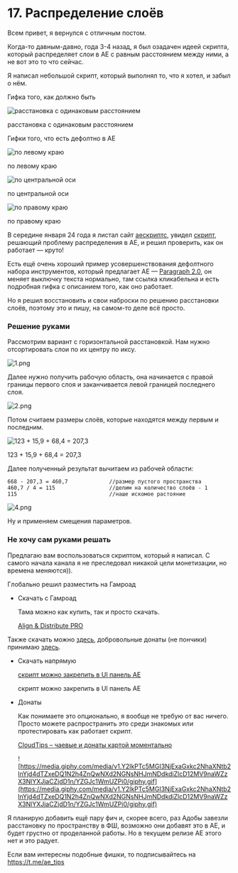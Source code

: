 # 17. Распределение слоёв

Всем привет, я вернулся с отличным постом.

Когда-то давным-давно, года 3-4 назад, я был озадачен идеей скрипта, который распределяет слои в AE с равным расстоянием между ними, а не вот это то что сейчас. 

Я написал небольшой скрипт, который выполнял то, что я хотел, и забыл о нём.

Гифка того, как должно быть

![расстановка с одинаковым расстоянием](17%20%D0%A0%D0%B0%D1%81%D0%BF%D1%80%D0%B5%D0%B4%D0%B5%D0%BB%D0%B5%D0%BD%D0%B8%D0%B5%20%D1%81%D0%BB%D0%BE%D0%B5%CC%88%D0%B2%2062179e9237fa4b59a348db81b3032649/Comp_3.gif)

расстановка с одинаковым расстоянием

Гифки того, что есть дефолтно в AE

![по левому краю](17%20%D0%A0%D0%B0%D1%81%D0%BF%D1%80%D0%B5%D0%B4%D0%B5%D0%BB%D0%B5%D0%BD%D0%B8%D0%B5%20%D1%81%D0%BB%D0%BE%D0%B5%CC%88%D0%B2%2062179e9237fa4b59a348db81b3032649/l.gif)

по левому краю

![по центральной оси](17%20%D0%A0%D0%B0%D1%81%D0%BF%D1%80%D0%B5%D0%B4%D0%B5%D0%BB%D0%B5%D0%BD%D0%B8%D0%B5%20%D1%81%D0%BB%D0%BE%D0%B5%CC%88%D0%B2%2062179e9237fa4b59a348db81b3032649/center.gif)

по центральной оси

![по правому краю](17%20%D0%A0%D0%B0%D1%81%D0%BF%D1%80%D0%B5%D0%B4%D0%B5%D0%BB%D0%B5%D0%BD%D0%B8%D0%B5%20%D1%81%D0%BB%D0%BE%D0%B5%CC%88%D0%B2%2062179e9237fa4b59a348db81b3032649/r.gif)

по правому краю

В середине января 24 года я листал сайт [аескриптс](https://aescripts.com/), увидел [скрипт](https://aescripts.com/align-pro/), решающий проблему распределения в АЕ, и решил проверить, как он работает — круто! 

Есть ещё очень хороший пример усовершенствования дефолтного набора инструментов, который предлагает AE — [Paragraph 2.0](https://t.me/ArtWarch/53), он меняет выключку текста нормально, там ссылка кликабельна и есть подробная гифка с описанием того, как оно работает.

Но я решил восстановить и свои наброски по решению расстановки слоёв, поэтому это и пишу, на самом-то деле всё просто. 

### Решение руками

Рассмотрим вариант с горизонтальной расстановкой.
Нам нужно отсортировать слои по их центру по иксу.

![1.png](17%20%D0%A0%D0%B0%D1%81%D0%BF%D1%80%D0%B5%D0%B4%D0%B5%D0%BB%D0%B5%D0%BD%D0%B8%D0%B5%20%D1%81%D0%BB%D0%BE%D0%B5%CC%88%D0%B2%2062179e9237fa4b59a348db81b3032649/1.png)

Далее нужно получить рабочую область, она начинается с правой границы первого слоя и заканчивается левой границей последнего слоя.

![2.png](17%20%D0%A0%D0%B0%D1%81%D0%BF%D1%80%D0%B5%D0%B4%D0%B5%D0%BB%D0%B5%D0%BD%D0%B8%D0%B5%20%D1%81%D0%BB%D0%BE%D0%B5%CC%88%D0%B2%2062179e9237fa4b59a348db81b3032649/2.png)

Потом считаем размеры слоёв, которые находятся между первым и последним.

![123 + 15,9 + 68,4 = 207,3](17%20%D0%A0%D0%B0%D1%81%D0%BF%D1%80%D0%B5%D0%B4%D0%B5%D0%BB%D0%B5%D0%BD%D0%B8%D0%B5%20%D1%81%D0%BB%D0%BE%D0%B5%CC%88%D0%B2%2062179e9237fa4b59a348db81b3032649/3.png)

123 + 15,9 + 68,4 = 207,3

Далее полученный результат вычитаем из рабочей области:

```
668 - 207,3 = 460,7             //размер пустого пространства
460,7 / 4 = 115                 //делим на количество слоёв - 1
115                             //наше искомое растояние
```

![4.png](17%20%D0%A0%D0%B0%D1%81%D0%BF%D1%80%D0%B5%D0%B4%D0%B5%D0%BB%D0%B5%D0%BD%D0%B8%D0%B5%20%D1%81%D0%BB%D0%BE%D0%B5%CC%88%D0%B2%2062179e9237fa4b59a348db81b3032649/4.png)

Ну и применяем смещения параметров.

### Не хочу сам руками решать

Предлагаю вам воспользоваться скриптом, который я написал. 
С самого начала канала я не преследовал никакой цели монетизации, но времена меняются)).

Глобально решил разместить на Гамроад

- Скачать с Гамроад
    
    Тама можно как купить, так и просто скачать.
    
    [Align & Distribute PRO](https://signmotionde.gumroad.com/l/align_distribute)
    

Также скачать можно [здесь](17%20%D0%A0%D0%B0%D1%81%D0%BF%D1%80%D0%B5%D0%B4%D0%B5%D0%BB%D0%B5%D0%BD%D0%B8%D0%B5%20%D1%81%D0%BB%D0%BE%D0%B5%CC%88%D0%B2%2062179e9237fa4b59a348db81b3032649.md), добровольные донаты (не пончики) принимаю [здесь](17%20%D0%A0%D0%B0%D1%81%D0%BF%D1%80%D0%B5%D0%B4%D0%B5%D0%BB%D0%B5%D0%BD%D0%B8%D0%B5%20%D1%81%D0%BB%D0%BE%D0%B5%CC%88%D0%B2%2062179e9237fa4b59a348db81b3032649.md).

- Скачать напрямую
    
    [скрипт можно закрепить в UI панель AE](17%20%D0%A0%D0%B0%D1%81%D0%BF%D1%80%D0%B5%D0%B4%D0%B5%D0%BB%D0%B5%D0%BD%D0%B8%D0%B5%20%D1%81%D0%BB%D0%BE%D0%B5%CC%88%D0%B2%2062179e9237fa4b59a348db81b3032649/AlignDistributePRO.jsxbin)
    
    скрипт можно закрепить в UI панель AE
    
- Донаты
    
    Как понимаете это опционально, я вообще не требую от вас ничего. Просто можете распространить это среди знакомых или протестировать как работает скрипт.
    
    [CloudTips – чаевые и донаты картой моментально](https://pay.cloudtips.ru/p/d9dc9a81)
    
    ![https://media.giphy.com/media/v1.Y2lkPTc5MGI3NjExaGxkc2NhaXNtb2lnYjd4dTZxeDQ1N2h4ZnQwNXd2NGNsNHJmNDdkdiZlcD12MV9naWZzX3NlYXJjaCZjdD1n/YZGJc1WmUZPi0/giphy.gif](https://media.giphy.com/media/v1.Y2lkPTc5MGI3NjExaGxkc2NhaXNtb2lnYjd4dTZxeDQ1N2h4ZnQwNXd2NGNsNHJmNDdkdiZlcD12MV9naWZzX3NlYXJjaCZjdD1n/YZGJc1WmUZPi0/giphy.gif)
    

Я планирую добавить ещё пару фич и, скорее всего, раз Адобы завезли расстановку по пространству в ФШ, возможно они добавят это в AE, и будет грустно от проделанной работы. Но в текущем релизе AE этого нет и это радует.

Если вам интересны подобные фишки, то подписывайтесь на https://t.me/ae_tips
